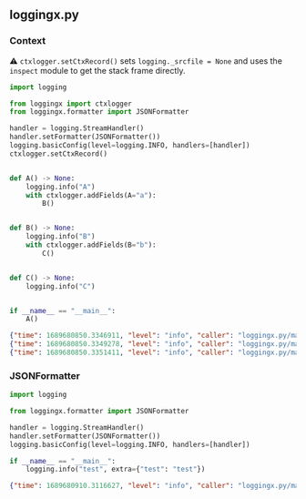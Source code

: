 ## loggingx.py

### Context

:warning: `ctxlogger.setCtxRecord()` sets `logging._srcfile = None` and uses the `inspect` module to get the stack frame directly.

```python
import logging

from loggingx import ctxlogger
from loggingx.formatter import JSONFormatter

handler = logging.StreamHandler()
handler.setFormatter(JSONFormatter())
logging.basicConfig(level=logging.INFO, handlers=[handler])
ctxlogger.setCtxRecord()


def A() -> None:
    logging.info("A")
    with ctxlogger.addFields(A="a"):
        B()


def B() -> None:
    logging.info("B")
    with ctxlogger.addFields(B="b"):
        C()


def C() -> None:
    logging.info("C")


if __name__ == "__main__":
    A()
```

```json
{"time": 1689680850.3346911, "level": "info", "caller": "loggingx.py/main.py:13", "msg": "A"}
{"time": 1689680850.3349278, "level": "info", "caller": "loggingx.py/main.py:19", "msg": "B", "A": "a"}
{"time": 1689680850.3351411, "level": "info", "caller": "loggingx.py/main.py:25", "msg": "C", "A": "a", "B": "b"}
```

### JSONFormatter

```python
import logging

from loggingx.formatter import JSONFormatter

handler = logging.StreamHandler()
handler.setFormatter(JSONFormatter())
logging.basicConfig(level=logging.INFO, handlers=[handler])

if __name__ == "__main__":
    logging.info("test", extra={"test": "test"})
```

```json
{"time": 1689680910.3116627, "level": "info", "caller": "loggingx.py/main.py:10", "msg": "test", "test": "test"}
```